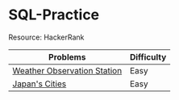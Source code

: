 # SQL-Practice
Resource: HackerRank

| Problems                                | Difficulty | 
| ----------------------------------------| ---------- |
| [Weather Observation Station](/WeatherObservationStation.sql) |  Easy | 
| [Japan's Cities](/Japan'sCities.sql)| Easy|



